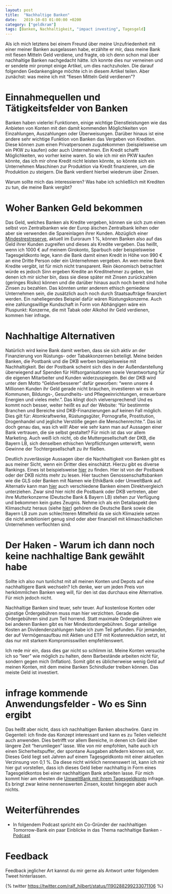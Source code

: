 ```yaml
---
layout: post
title:  "Nachhaltige Banken"
date:   2019-10-03 01:00:00 +0200
category: ["geldkram"]
tags: [Banken, Nachhaltigkeit, "impact investing", Tagesgeld]
---
```


Als ich mich letztens bei einem Freund über meine Unzufriedenheit mit einer meiner Banken ausgelassen habe, erzählte er mir, dass meine Bank mit fiesen Mitteln Geld verdiene, und fragte, ob ich denn schon mal über nachhaltige Banken nachgedacht hätte. Ich konnte dies nur verneinen und er sendete mir prompt einige Artikel, um dies nachzuholen. Die darauf folgenden Gedankengänge möchte ich in diesem Artikel teilen.
Aber zunächst: was meine ich mit “fiesen Mitteln Geld verdienen”?

# Einnahmequellen und Tätigkeitsfelder von Banken

Banken haben vielerlei Funktionen, einige wichtige  Dienstleistungen wie das Anbieten von Konten mit den damit kommenden Möglichkeiten von Einzahlungen, Auszahlungen oder Überweisungen. Darüber hinaus ist eine andere sehr wichtige Funktion von Banken das Vergeben von Krediten. Diese können zum einen Privatpersonen zugutekommen (beispielsweise um ein PKW zu kaufen) oder auch Unternehmen. Ein Kredit schafft Möglichkeiten, wo vorher keine waren. So wie ich mir ein PKW kaufen könnte, das ich mir ohne Kredit nicht leisten könnte, so könnte sich ein Unternehmen Maschinen zur Produktion via Kredit finanzieren, um die Produktion zu steigern. Die Bank verdient hierbei wiederum über Zinsen.

Warum sollte mich das interessieren? Was habe ich schließlich mit Krediten zu tun, die meine Bank vergibt?

# Woher Banken Geld bekommen

Das Geld, welches Banken als Kredite vergeben, können sie sich zum einen selbst von Zentralbanken wie der Europ
äischen Zentralbank leihen oder aber sie verwenden die Spareinlagen ihrer Kunden. Abzüglich einer [Mindestrestreserve](https://de.wikipedia.org/wiki/Mindestreserve), aktuell im Euroraum 1 %, können Banken also auf das Geld ihrer Kunden zugreifen und dieses als Kredite vergeben. Das heißt, wenn ich 1000 € auf meinem Girokonto, Sparbuch oder beispielsweise Tagesgeldkonto lege, kann die Bank damit einen Kredit in Höhe von 990 € an eine Dritte Person oder ein Unternehmen vergeben. An wen meine Bank Kredite vergibt, ist für mich nicht transparent. Rein ökonomisch betrachtet würde es jedoch Sinn ergeben Kredite an Kreditnehmer zu geben, bei denen ich mir sicher bin, dass sie diese später mit Zinsen zurückzahlen (geringes Risiko) können und die darüber hinaus auch noch bereit sind hohe Zinsen zu bezahlen. Das könnten unter anderem ethisch gemiedene Unternehmen sein, die zusätzlich auch noch durch Staatsaufträge finanziert werden. Ein naheliegendes Beispiel dafür wären Rüstungskonzerne. Auch eine zahlungswillige Kundschaft in Form von Abhängigen wäre ein Pluspunkt: Konzerne, die mit Tabak oder Alkohol ihr Geld verdienen, kommen hier infrage. 

# Nachhaltige Alternativen

Natürlich wird keine Bank damit werben, dass sie sich aktiv an der Finanzierung von Rüstungs- oder Tabakkonzernen beteiligt. Meine beiden Banken, die Postbank und die DKB werben beispielsweise mit Nachhaltigkeit. Bei der Postbank scheint sich dies in der Außendarstellung überwiegend auf Spenden für Hilfsorganisationen sowie Verantwortung für die eigenen Mitarbeiter und Kunden widerzuspiegeln. Bei der DKB wird unter dem Motto “Geldverbesserer” dafür geworben: “wenn unsere 4 Millionen Kunden ihr Geld gerade nicht brauchen, investieren wir es in Kommunen, Bildungs-, Gesundheits- und Pflegeeinrichtungen, erneuerbare Energien und vieles mehr.”. Das klingt doch vielversprechend! Und es kommt noch besser, weiter heißt es auf der Website: “für bestimmte Branchen und Bereiche sind DKB-Finanzierungen auf keinen Fall möglich. Dies gilt für: Atomkraftwerke, Rüstungsgüter, Pornografie, Prostitution, Drogenhandel und jegliche Verstöße gegen die Menschenrechte.”. Das ist doch genau das, was ich will! Aber wie sehr kann man auf Aussagen einer Bank vertrauen, die sie selbst gestaltet? Für mich ist das vor allem Marketing. Auch weiß ich nicht, ob die Muttergesellschaft der DKB, die Bayern LB, sich denselben ethischen Verpflichtungen unterwirft, wenn Gewinne der Tochtergesellschaft zu ihr fließen.

Deutlich zuverlässige Aussagen über die Nachhaltigkeit von Banken gibt es aus meiner Sicht, wenn ein Dritter dies einschätzt. Hierzu gibt es diverse Rankings. Eines ist beispielsweise [hier](https://www.attac.de/kampagnen/bankwechsel/bank-wechseln/alternativbanken/) zu finden. Hier ist von der Postbank oder der DKB nichts mehr zu lesen. Hier tauchen Genossenschaftsbanken wie die GLS oder Banken mit Namen wie EthikBank oder UmweltBank auf. Alternativ kann man [hier](https://www.fairfinanceguide.de/ffg-d/banken/) auch verschiedene Banken einem Direktvergleich unterziehen. Zwar sind hier nicht die Postbank oder DKB vertreten, aber ihre Mutterkonzerne (Deutsche Bank & Bayern LB) stehen zur Verfügung und bekommen kein gutes Zeugnis. Nehme ich als ein Detailaspekt den Klimaschutz heraus (siehe [hier](https://www.fairfinanceguide.de/ffg-d/themen/klimaschutz/)) gehören die Deutsche Bank sowie die Bayern LB zum zum schlechteren Mittelfeld da sie sich Klimaziele setzen die nicht ambitioniert genug sind oder aber finanziell mit klimaschädlichen Unternehmen verflochten sind.

# Der Haken - Warum ich dann noch keine nachhaltige Bank gewählt habe

Sollte ich also nun tunlichst mit all meinen Konten und Depots auf eine nachhaltigere Bank wechseln? Ich denke, wer um jeden Preis von herkömmlichen Banken weg will, für den ist das durchaus eine Alternative. Für mich jedoch nicht.

Nachhaltige Banken sind teuer, sehr teuer. Auf kostenlose Konten oder günstige Ordergebühren muss man hier verzichten. Gerade die Ordergebühren sind zum Teil horrend. Statt maximale Ordergebühren wie bei anderen Banken gibt es hier Mindestordergebühren. Sogar anteilige Kosten an Dividendenzahlungen habe ich zum Teil gefunden. Für jemanden, der auf Vermögensaufbau mit Aktien und ETF mit Kostenreduktion setzt, ist das nur mit starkem Kompromisswillen empfehlenswert.

Ich rede mir ein, dass dies gar nicht so schlimm ist. Meine Konten versuche ich so “leer” wie möglich zu halten, denn Barbestände arbeiten nicht für, sondern gegen mich (Inflation). Somit gibt es üblicherweise wenig Geld auf meinen Konten, mit dem meine Banken Schindluder treiben können. Das meiste Geld ist investiert.

# infrage kommende Anwendungsfelder - Wo es Sinn ergibt

Das heißt aber nicht, dass ich nachhaltigen Banken abschwöre. Ganz im Gegenteil: ich finde das Konzept interessant
 und kann es zu Teilen vielleicht auch anwenden. Dies betrifft vor allem Bereiche, in denen ich Geld über längere Zeit “herumliegen” lasse. Wie von mir empfohlen, halte auch ich einen Sicherheitspuffer, der spontane Ausgaben abfedern können soll, vor. Dieses Geld liegt seit Jahren auf einem Tagesgeldkonto mit einer aktuellen Verzinsung von 0,1 %. Da diese nicht wirklich nennenswert ist, kann ich mir hier gut vorstellen, dass ich dieses Geld lieber nachhaltig in Form eines Tagesgeldkontos bei einer nachhaltigen Bank arbeiten lasse. Für mich kommt hier am ehesten die [UmweltBank mit ihrem Tagesgeldkonto](https://www.umweltbank.de/anlegen-vorsorgen/sparen/umweltpluskonto) infrage. Es bringt zwar keine nennenswerten Zinsen, kostet hingegen aber auch nichts. 

# Weiterführendes

* In folgendem Podcast spricht ein Co-Gründer der nachhaltigen Tomorrow-Bank ein paar Einblicke in das Thema nachhaltige Banken - [Podcast](https://www.podcast.de/episode/420330733/%2317+Tomorrow-Bank+-+Wie+wir+mit+dem+Geld+auf+unserer+Bank+unbewusst+Schaden+anrichten/)

# Feedback

Feedback jeglicher Art kannst du mir gerne als Antwort unter folgendem Tweet hinterlassen.

{% twitter https://twitter.com/ralf_hilbert/status/1190288299233071106 %}